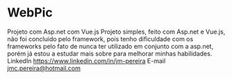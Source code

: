 # WebPic
Projeto com Asp.net com Vue.js
Projeto simples, feito com Asp.net e Vue.js, não foi concluido pelo framework, pois tenho dificuldade com os frameworks pelo fato de nunca ter utilizado 
em conjunto com a asp.net, porém já estou a estudar mais sobre para melhorar minhas habilidades.
LinkedIn 
https://www.linkedin.com/in/jm-pereira
E-mail 
jmc.pereira@hotmail.com
